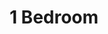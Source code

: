 ---
title: 1 Bedroom
sqft: approx. 600 SF
layout: default
modal-id: 2
img: 1bed-floorplan.png
thumbnail: 1bed-floorplan.png
alt: image-alt
project: The Standard
description: Investment, Property Management

---